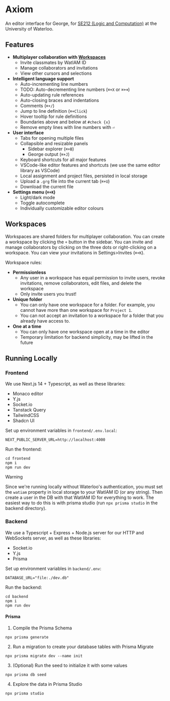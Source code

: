 # Axiom

An editor interface for George, for [SE212 (Logic and Computation)](https://student.cs.uwaterloo.ca/~se212/notes.html) at the University of Waterloo.

## Features

- **Multiplayer collaboration with [Workspaces](#workspaces)**
  - Invite classmates by WatIAM ID
  - Manage collaborators and invitations
  - View other cursors and selections
- **Intelligent language support**
  - Auto-incrementing line numbers
  - TODO: Auto-decrementing line numbers (`⌘+X` or `⌘+⌫`)
  - Auto-updating rule references
  - Auto-closing braces and indentations
  - Comments (`⌘+/`)
  - Jump to line definition (`⌘+Click`)
  - Hover tooltip for rule definitions
  - Boundaries above and below at `#check {x}`
  - Remove empty lines with line numbers with `⏎`
- **User interface**
  - Tabs for opening multiple files
  - Collapsible and resizable panels
    - Sidebar explorer (`⌘+B`)
    - George output (`⌘+J`)
  - Keyboard shortcuts for all major features
  - VSCode-like editor features and shortcuts (we use the same editor library as VSCode)
  - Local assignment and project files, persisted in local storage
  - Upload a `.grg` file into the current tab (`⌘+U`)
  - Download the current file
- **Settings menu (`⌘+K`)**
  - Light/dark mode
  - Toggle autocomplete
  - Individually customizable editor colours

## Workspaces

Workspaces are shared folders for multiplayer collaboration. You can create a workspace by clicking the `+` button in the sidebar. You can invite and manage collaborators by clicking on the three dots or right-clicking on a workspace. You can view your invitations in Settings>Invites (`⌘+K`).

Workspace rules:

- **Permissionless**
  - Any user in a workspace has equal permission to invite users, revoke invitations, remove collaborators, edit files, and delete the workspace
  - Only invite users you trust!
- **Unique folder**
  - You can only have one workspace for a folder. For example, you cannot have more than one workspace for `Project 1`.
  - You can not accept an invitation to a workspace for a folder that you already have access to.
- **One at a time**
  - You can only have one workspace open at a time in the editor
  - Temporary limitation for backend simplicity, may be lifted in the future

## Running Locally

### Frontend

We use Next.js 14 + Typescript, as well as these libraries:

- Monaco editor
- Y.js
- Socket.io
- Tanstack Query
- TailwindCSS
- Shadcn UI

Set up environment variables in `frontend/.env.local`:

```
NEXT_PUBLIC_SERVER_URL=http://localhost:4000
```

Run the frontend:

```
cd frontend
npm i
npm run dev
```

> [!WARNING]
> Since we're running locally without Waterloo's authentication, you must set the `watiam` property in local storage to your WatIAM ID (or any string).
> Then create a user in the DB with that WatIAM ID for everything to work. The easiest way to do this is with prisma studio (run `npx prisma studio` in the backend directory).

### Backend

We use a Typescript + Express + Node.js server for our HTTP and WebSockets server, as well as these libraries:

- Socket.io
- Y.js
- Prisma

Set up environment variables in `backend/.env`:

```
DATABASE_URL="file:./dev.db"
```

Run the backend:

```
cd backend
npm i
npm run dev
```

#### Prisma

1. Compile the Prisma Schema

```
npx prisma generate
```

2. Run a migration to create your database tables with Prisma Migrate

```
npx prisma migrate dev --name init
```

3. (Optional) Run the seed to initialize it with some values

```
npx prisma db seed
```

4. Explore the data in Prisma Studio

```
npx prisma studio
```
